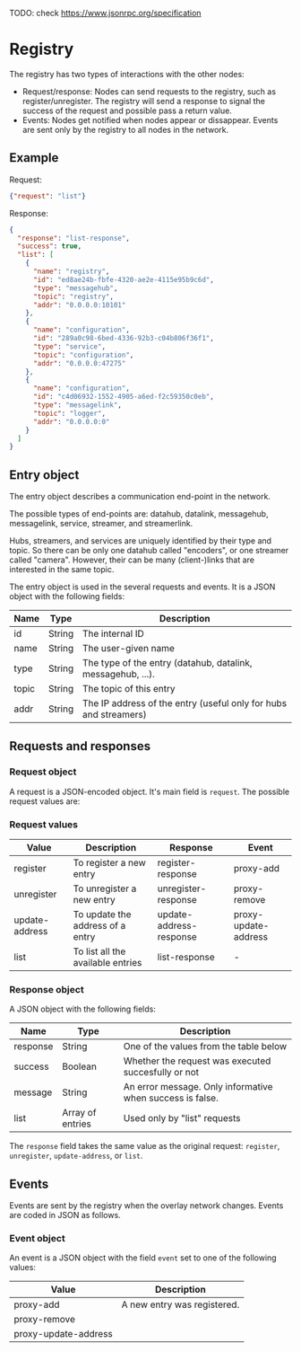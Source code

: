 
TODO: check https://www.jsonrpc.org/specification


# Registry

The registry has two types of interactions with the other nodes:

* Request/response: Nodes can send requests to the registry, such as
  register/unregister. The registry will send a response to signal the
  success of the request and possible pass a return value.
* Events: Nodes get notified when nodes appear or dissappear. Events
  are sent only by the registry to all nodes in the network.


## Example

Request:

```json
{"request": "list"}
```

Response:

```json
{
  "response": "list-response",
  "success": true,
  "list": [
    {
      "name": "registry",
      "id": "ed8ae24b-fbfe-4320-ae2e-4115e95b9c6d",
      "type": "messagehub",
      "topic": "registry",
      "addr": "0.0.0.0:10101"
    },
    {
      "name": "configuration",
      "id": "289a0c98-6bed-4336-92b3-c04b806f36f1",
      "type": "service",
      "topic": "configuration",
      "addr": "0.0.0.0:47275"
    },
    {
      "name": "configuration",
      "id": "c4d06932-1552-4905-a6ed-f2c59350c0eb",
      "type": "messagelink",
      "topic": "logger",
      "addr": "0.0.0.0:0"
    }
  ]
}
```

## Entry object

The entry object describes a communication end-point in the
network.

The possible types of end-points are: datahub, datalink, messagehub,
messagelink, service, streamer, and streamerlink.

Hubs, streamers, and services are uniquely identified by their type
and topic. So there can be only one datahub called "encoders", or one
streamer called "camera". However, their can be many (client-)links
that are interested in the same topic.

The entry object is used in the several requests and events. It is a
JSON object with the following fields:


| Name  | Type   | Description  |
| ----- | ------ | ------------ |
| id    | String | The internal ID |
| name  | String | The user-given name |
| type  | String | The type of the entry (datahub, datalink, messagehub, ...). |
| topic | String | The topic of this entry |
| addr  | String | The IP address of the entry (useful only for hubs and streamers) |


## Requests and responses

### Request object

A request is a JSON-encoded object. It's main field is `request`. The
possible request values are:


### Request values

| Value          | Description | Response    | Event        |
| -------------- | -------- | -------------- | ------------ |
| register       | To register a new entry | register-response       | proxy-add    |
| unregister     | To unregister a new entry | unregister-response     | proxy-remove |
| update-address | To update the address of a entry | update-address-response | proxy-update-address |
| list           | To list all the available entries | list-response           | - |


### Response object

A JSON object with the following fields:

| Name     | Type    | Description  |
| -------- | ------- | ------------ |
| response | String  | One of the values from the table below |
| success  | Boolean | Whether the request was executed succesfully or not |
| message  | String  | An error message. Only informative when success is false. |
| list     | Array of entries | Used only by "list" requests |


The `response` field takes the same value as the original request:
`register`, `unregister`, `update-address`, or `list`.


## Events

Events are sent by the registry when the overlay network changes. Events are coded in JSON as follows.

### Event object

An event is a JSON object with the field `event` set to one of the
following values:

| Value                | Description |
| -------------------- | ----------- | 
| proxy-add            | A new entry was registered. |
| proxy-remove         |  |
| proxy-update-address |  |

